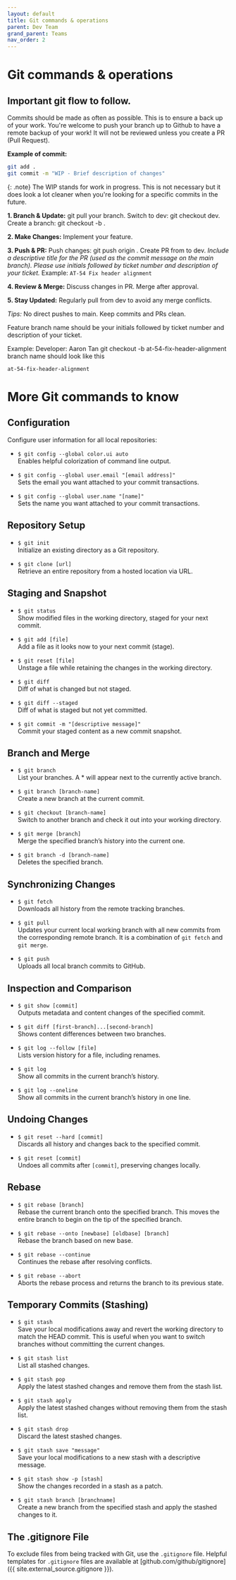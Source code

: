 ```yaml
---
layout: default
title: Git commands & operations
parent: Dev Team
grand_parent: Teams
nav_order: 2
---
```


# Git commands & operations

## Important git flow to follow.

Commits should be made as often as possible. This is to ensure a back up of your work. You're welcome to push your branch up to Github to have a remote backup of your work! It will not be reviewed unless you create a PR (Pull Request).  

**Example of commit:**
```bash
git add .
git commit -m "WIP - Brief description of changes"
```

 {: .note}
   The WIP stands for work in progress. This is not necessary but it does look a lot cleaner when you're looking for a specific commits in the future.

**1. Branch & Update:**
git pull your branch.
Switch to dev: git checkout dev.
Create a branch: git checkout -b <branch>.

**2. Make Changes:**
Implement your feature.

**3. Push & PR:**
Push changes: git push origin <branch>.
Create PR from <branch> to dev.
*Include a descriptive title for the PR (used as the commit message on the main branch). Please use initials followed by  ticket number and description of your ticket.*
Example: 
`AT-54 Fix header alignment`

**4. Review & Merge:**
Discuss changes in PR.
Merge after approval.

**5. Stay Updated:**
Regularly pull from dev to avoid any merge conflicts. 

*Tips:*
No direct pushes to main.
Keep commits and PRs clean.

Feature branch name should be your initials followed by  ticket number and description of your ticket.

Example:
Developer: Aaron Tan 
git checkout -b at-54-fix-header-alignment
branch name should look like this

`at-54-fix-header-alignment`

# More Git commands to know

## Configuration

Configure user information for all local repositories:

- `$ git config --global color.ui auto`  
  Enables helpful colorization of command line output.

- `$ git config --global user.email "[email address]"`  
  Sets the email you want attached to your commit transactions.

- `$ git config --global user.name "[name]"`  
  Sets the name you want attached to your commit transactions.

## Repository Setup

- `$ git init`  
  Initialize an existing directory as a Git repository.

- `$ git clone [url]`  
  Retrieve an entire repository from a hosted location via URL.

## Staging and Snapshot

- `$ git status`  
  Show modified files in the working directory, staged for your next commit.

- `$ git add [file]`  
  Add a file as it looks now to your next commit (stage).

- `$ git reset [file]`  
  Unstage a file while retaining the changes in the working directory.

- `$ git diff`  
  Diff of what is changed but not staged.

- `$ git diff --staged`  
  Diff of what is staged but not yet committed.

- `$ git commit -m "[descriptive message]"`  
  Commit your staged content as a new commit snapshot.

## Branch and Merge

- `$ git branch`  
  List your branches. A * will appear next to the currently active branch.

- `$ git branch [branch-name]`  
  Create a new branch at the current commit.

- `$ git checkout [branch-name]`  
  Switch to another branch and check it out into your working directory.

- `$ git merge [branch]`  
  Merge the specified branch’s history into the current one.

- `$ git branch -d [branch-name]`  
  Deletes the specified branch.

## Synchronizing Changes

- `$ git fetch`  
  Downloads all history from the remote tracking branches.

- `$ git pull`  
  Updates your current local working branch with all new commits from the corresponding remote branch. It is a combination of `git fetch` and `git merge`.

- `$ git push`  
  Uploads all local branch commits to GitHub.

## Inspection and Comparison

- `$ git show [commit]`  
  Outputs metadata and content changes of the specified commit.

- `$ git diff [first-branch]...[second-branch]`  
  Shows content differences between two branches.

- `$ git log --follow [file]`  
  Lists version history for a file, including renames.

- `$ git log`  
  Show all commits in the current branch’s history.

- `$ git log --oneline`  
  Show all commits in the current branch’s history in one line.

## Undoing Changes

- `$ git reset --hard [commit]`  
  Discards all history and changes back to the specified commit.

- `$ git reset [commit]`  
  Undoes all commits after `[commit]`, preserving changes locally.

## Rebase

- `$ git rebase [branch]`  
  Rebase the current branch onto the specified branch. This moves the entire branch to begin on the tip of the specified branch.

- `$ git rebase --onto [newbase] [oldbase] [branch]`  
  Rebase the branch based on new base.

- `$ git rebase --continue`  
  Continues the rebase after resolving conflicts.

- `$ git rebase --abort`  
  Aborts the rebase process and returns the branch to its previous state.

## Temporary Commits (Stashing)

- `$ git stash`  
  Save your local modifications away and revert the working directory to match the HEAD commit. This is useful when you want to switch branches without committing the current changes.

- `$ git stash list`  
  List all stashed changes.

- `$ git stash pop`  
  Apply the latest stashed changes and remove them from the stash list.

- `$ git stash apply`  
  Apply the latest stashed changes without removing them from the stash list.

- `$ git stash drop`  
  Discard the latest stashed changes.

- `$ git stash save "message"`  
  Save your local modifications to a new stash with a descriptive message.

- `$ git stash show -p [stash]`  
  Show the changes recorded in a stash as a patch.

- `$ git stash branch [branchname]`  
  Create a new branch from the specified stash and apply the stashed changes to it.

## The .gitignore File

To exclude files from being tracked with Git, use the `.gitignore` file. Helpful templates for `.gitignore` files are available at [github.com/github/gitignore]({{ site.external_source.gitignore }}).
